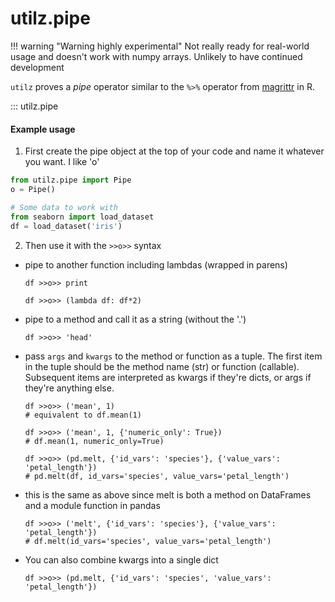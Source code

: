 # utilz.pipe

!!! warning "Warning highly experimental"
      Not really ready for real-world usage and doesn't work with numpy arrays. Unlikely to have continued development

`utilz` proves a *pipe* operator similar to the `%>%` operator from [magrittr](https://cran.r-project.org/web/packages/magrittr/vignettes/magrittr.html) in R.


::: utilz.pipe

#### Example usage

1) First create the pipe object at the top of your code and name it whatever you want. I like 'o'

```python
from utilz.pipe import Pipe
o = Pipe()

# Some data to work with
from seaborn import load_dataset
df = load_dataset('iris')
```

2) Then use it with the `>>o>>` syntax  

  - pipe to another function including lambdas (wrapped in parens)  

        df >>o>> print

        df >>o>> (lambda df: df*2)  

  - pipe to a method and call it as a string (without the '.')    

        df >>o>> 'head'  
  
  - pass `args` and `kwargs` to the method or function as a tuple. The first item in the tuple should be the method name (str) or function (callable). Subsequent items are interpreted as kwargs if they're dicts, or args if they're anything else.  
  
        df >>o>> ('mean', 1) 
        # equivalent to df.mean(1)

        df >>o>> ('mean', 1, {'numeric_only': True}) 
        # df.mean(1, numeric_only=True)

        df >>o>> (pd.melt, {'id_vars': 'species'}, {'value_vars': 'petal_length'})
        # pd.melt(df, id_vars='species', value_vars='petal_length')

  - this is the same as above since melt is both a method on DataFrames and a module function in pandas
  
        df >>o>> ('melt', {'id_vars': 'species'}, {'value_vars': 'petal_length'})
        # df.melt(id_vars='species', value_vars='petal_length')

  - You can also combine kwargs into a single dict 
  
        df >>o>> (pd.melt, {'id_vars': 'species', 'value_vars': 'petal_length'})
